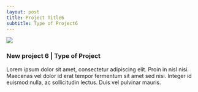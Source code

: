 ```yaml
---
layout: post
title: Project Title6
subtitle: Type of Project6
---
```

<img class="postimg" src="http://fpoimg.com/1200x900">

<h3 class="postheaders">New project 6 | Type of Project</h3>

<p>Lorem ipsum dolor sit amet, consectetur adipiscing elit. Proin in nisl nisi. Maecenas vel dolor id erat tempor fermentum sit amet sed nisi. Integer id euismod nulla, ac sollicitudin lectus. Duis vel pulvinar mauris.
</p>